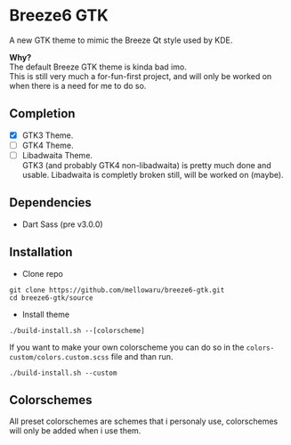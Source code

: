 # Breeze6 GTK
A new GTK theme to mimic the Breeze Qt style used by KDE.

**Why?** <br>
The default Breeze GTK theme is kinda bad imo. <br>
This is still very much a for-fun-first project, and will only be worked on when there is a need for me to do so.

## Completion
- [x] GTK3 Theme.
- [ ] GTK4 Theme. 
- [ ] Libadwaita Theme. <br>
GTK3 (and probably GTK4 non-libadwaita) is pretty much done and usable. Libadwaita is completly broken still, will be worked on (maybe).

## Dependencies
- Dart Sass (pre v3.0.0)

## Installation
- Clone repo
```
git clone https://github.com/mellowaru/breeze6-gtk.git
cd breeze6-gtk/source
```

- Install theme
```
./build-install.sh --[colorscheme]
```

If you want to make your own colorscheme you can do so in the `colors-custom/colors.custom.scss` file and than run.
```
./build-install.sh --custom
```

## Colorschemes
All preset colorschemes are schemes that i personaly use, colorschemes will only be added when i use them.
